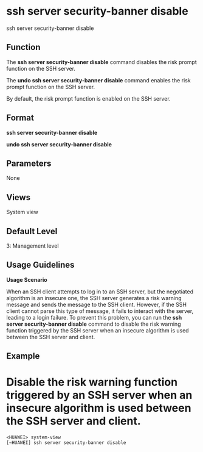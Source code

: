 ssh server security-banner disable
==================================

ssh server security-banner disable

Function
--------



The **ssh server security-banner disable** command disables the risk prompt function on the SSH server.

The **undo ssh server security-banner disable** command enables the risk prompt function on the SSH server.



By default, the risk prompt function is enabled on the SSH server.


Format
------

**ssh server security-banner disable**

**undo ssh server security-banner disable**


Parameters
----------

None

Views
-----

System view


Default Level
-------------

3: Management level


Usage Guidelines
----------------

**Usage Scenario**

When an SSH client attempts to log in to an SSH server, but the negotiated algorithm is an insecure one, the SSH server generates a risk warning message and sends the message to the SSH client. However, if the SSH client cannot parse this type of message, it fails to interact with the server, leading to a login failure. To prevent this problem, you can run the **ssh server security-banner disable** command to disable the risk warning function triggered by the SSH server when an insecure algorithm is used between the SSH server and client.


Example
-------

# Disable the risk warning function triggered by an SSH server when an insecure algorithm is used between the SSH server and client.
```
<HUAWEI> system-view
[~HUAWEI] ssh server security-banner disable

```